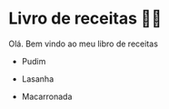 # Livro de receitas :man_cook:

Olá. Bem vindo ao meu libro de receitas

- Pudim

- Lasanha

- Macarronada

  
